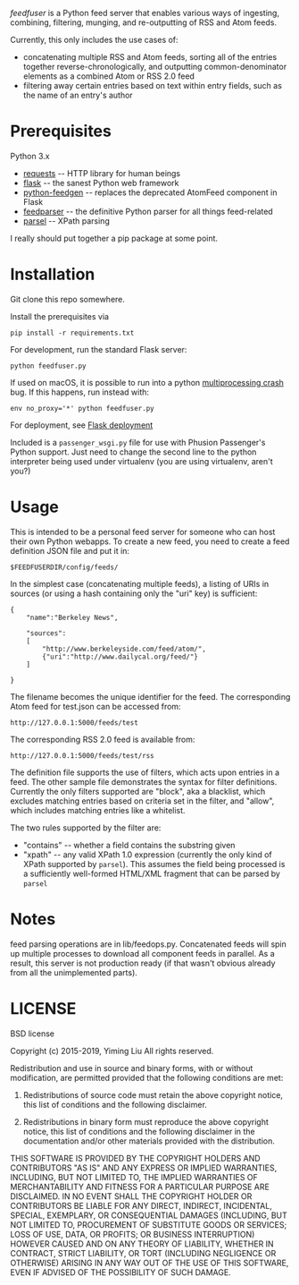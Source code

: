 *feedfuser* is a Python feed server that enables various ways of ingesting, combining, filtering, munging, and re-outputting of RSS and Atom feeds.

Currently, this only includes the use cases of:

*  concatenating multiple RSS and Atom feeds, sorting all of the entries together reverse-chronologically, and outputting common-denominator elements as a combined Atom or RSS 2.0 feed
*  filtering away certain entries based on text within entry fields, such as the name of an entry's author


# Prerequisites

Python 3.x

* [requests](https://pypi.python.org/pypi/requests) -- HTTP library for human beings
* [flask](https://pypi.python.org/pypi/Flask) -- the sanest Python web framework
* [python-feedgen](https://github.com/lkiesow/python-feedgen) -- replaces the deprecated AtomFeed component in Flask
* [feedparser](https://pypi.python.org/pypi/feedparser) -- the definitive Python parser for all things feed-related
* [parsel](https://github.com/scrapy/parsel) -- XPath parsing

I really should put together a pip package at some point.

# Installation

Git clone this repo somewhere.  

Install the prerequisites via 

    pip install -r requirements.txt

For development, run the standard Flask server:

    python feedfuser.py
    
If used on macOS, it is possible to run into a python [multiprocessing crash](https://blog.yimingliu.com/2015/07/22/python-multiprocessing-code-crashes-on-os-x-under-ipython/) bug.  If this happens, run instead with:

    env no_proxy='*' python feedfuser.py

For deployment, see [Flask deployment](http://flask.pocoo.org/docs/0.10/deploying/)

Included is a `passenger_wsgi.py` file for use with Phusion Passenger's Python support.  Just need to change the second line to the python interpreter being used under virtualenv (you are using virtualenv, aren't you?)

# Usage

This is intended to be a personal feed server for someone who can host their own Python webapps.  To create a new feed, you need to create a feed definition JSON file and put it in:

    $FEEDFUSERDIR/config/feeds/
   
In the simplest case (concatenating multiple feeds), a listing of URIs in sources (or using a hash containing only the "uri" key) is sufficient:

    {
        "name":"Berkeley News",

        "sources":
        [
            "http://www.berkeleyside.com/feed/atom/",
            {"uri":"http://www.dailycal.org/feed/"}
        ]

    }

The filename becomes the unique identifier for the feed.  The corresponding Atom feed for test.json can be accessed from:

    http://127.0.0.1:5000/feeds/test
    
The corresponding RSS 2.0 feed is available from:

    http://127.0.0.1:5000/feeds/test/rss
    
The definition file supports the use of filters, which acts upon entries in a feed.  The other sample file demonstrates the syntax for filter definitions.  Currently the only filters supported are "block", aka a blacklist, which excludes matching entries based on criteria set in the filter, and "allow", which includes matching entries like a whitelist.  

The two rules supported by the filter are:
- "contains" -- whether a field contains the substring given
- "xpath" -- any valid XPath 1.0 expression (currently the only kind of XPath supported by `parsel`).  This assumes the field being processed is a sufficiently well-formed HTML/XML fragment that can be parsed by `parsel`


# Notes
feed parsing operations are in lib/feedops.py.  Concatenated feeds will spin up multiple processes to download all component feeds  in parallel.  As a result, this server is not production ready (if that wasn't obvious already from all the unimplemented parts).

# LICENSE

BSD license

Copyright (c) 2015-2019, Yiming Liu
All rights reserved.

Redistribution and use in source and binary forms, with or without modification, are permitted provided that the following conditions are met:

1. Redistributions of source code must retain the above copyright notice, this list of conditions and the following disclaimer.

2. Redistributions in binary form must reproduce the above copyright notice, this list of conditions and the following disclaimer in the documentation and/or other materials provided with the distribution.

THIS SOFTWARE IS PROVIDED BY THE COPYRIGHT HOLDERS AND CONTRIBUTORS "AS IS" AND ANY EXPRESS OR IMPLIED WARRANTIES, INCLUDING, BUT NOT LIMITED TO, THE IMPLIED WARRANTIES OF MERCHANTABILITY AND FITNESS FOR A PARTICULAR PURPOSE ARE DISCLAIMED. IN NO EVENT SHALL THE COPYRIGHT HOLDER OR CONTRIBUTORS BE LIABLE FOR ANY DIRECT, INDIRECT, INCIDENTAL, SPECIAL, EXEMPLARY, OR CONSEQUENTIAL DAMAGES (INCLUDING, BUT NOT LIMITED TO, PROCUREMENT OF SUBSTITUTE GOODS OR SERVICES; LOSS OF USE, DATA, OR PROFITS; OR BUSINESS INTERRUPTION) HOWEVER CAUSED AND ON ANY THEORY OF LIABILITY, WHETHER IN CONTRACT, STRICT LIABILITY, OR TORT (INCLUDING NEGLIGENCE OR OTHERWISE) ARISING IN ANY WAY OUT OF THE USE OF THIS SOFTWARE, EVEN IF ADVISED OF THE POSSIBILITY OF SUCH DAMAGE.
